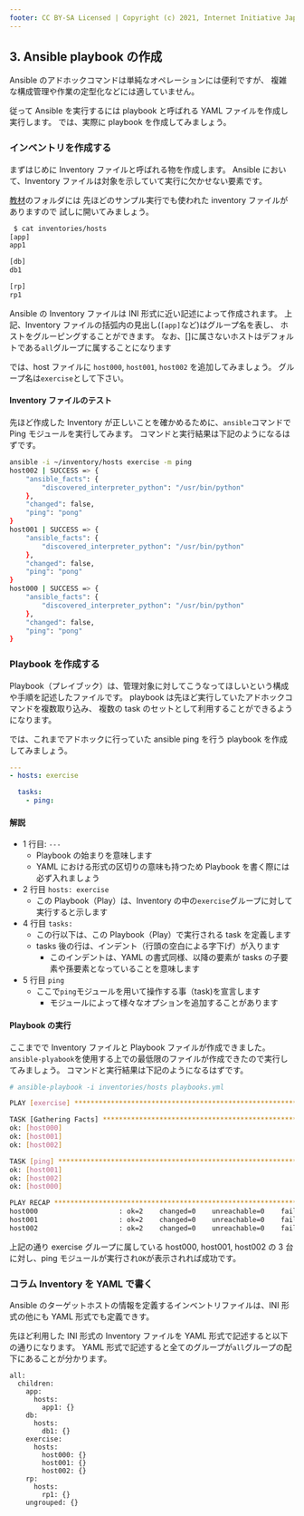 ```yaml
---
footer: CC BY-SA Licensed | Copyright (c) 2021, Internet Initiative Japan Inc.
---
```


## 3. Ansible playbook の作成

Ansible のアドホックコマンドは単純なオペレーションには便利ですが、
複雑な構成管理や作業の定型化などには適していません。

従って Ansible を実行するには playbook と呼ばれる YAML ファイルを作成し実行します。
では、実際に playbook を作成してみましょう。

### インベントリを作成する

まずはじめに Inventory ファイルと呼ばれる物を作成します。
Ansible において、Inventory ファイルは対象を示していて実行に欠かせない要素です。

[教材](https://github.com/iij/ansible-exercise)のフォルダには
先ほどのサンプル実行でも使われた inventory ファイルがありますので
試しに開いてみましょう。

```sh
 $ cat inventories/hosts
[app]
app1

[db]
db1

[rp]
rp1
```

Ansible の Inventory ファイルは INI 形式に近い記述によって作成されます。
上記、Inventory ファイルの括弧内の見出し(`[app]`など)はグループ名を表し、
ホストをグルーピングすることができます。
なお、[]に属さないホストはデフォルトである`all`グループに属することになります

では、host ファイルに `host000`, `host001`, `host002` を追加してみましょう。
グループ名は`exercise`として下さい。

#### Inventory ファイルのテスト

先ほど作成した Inventory が正しいことを確かめるために、`ansible`コマンドで Ping モジュールを実行してみます。 コマンドと実行結果は下記のようになるはずです。

```sh
ansible -i ~/inventory/hosts exercise -m ping
host002 | SUCCESS => {
    "ansible_facts": {
        "discovered_interpreter_python": "/usr/bin/python"
    },
    "changed": false,
    "ping": "pong"
}
host001 | SUCCESS => {
    "ansible_facts": {
        "discovered_interpreter_python": "/usr/bin/python"
    },
    "changed": false,
    "ping": "pong"
}
host000 | SUCCESS => {
    "ansible_facts": {
        "discovered_interpreter_python": "/usr/bin/python"
    },
    "changed": false,
    "ping": "pong"
}
```

### Playbook を作成する

Playbook（プレイブック）は、管理対象に対してこうなってほしいという構成や手順を記述したファイルです。
playbook は先ほど実行していたアドホックコマンドを複数取り込み、
複数の task のセットとして利用することができるようになります。

では、これまでアドホックに行っていた ansible ping を行う playbook を作成してみましょう。

```yml
---
- hosts: exercise

  tasks:
    - ping:
```

#### 解説

- 1 行目: `---`
  - Playbook の始まりを意味します
  - YAML における形式の区切りの意味も持つため Playbook を書く際には必ず入れましょう
- 2 行目 `hosts: exercise`
  - この Playbook（Play）は、Inventory の中の`exercise`グループに対して実行すると示します
- 4 行目 `tasks:`
  - この行以下は、この Playbook（Play）で実行される task を定義します
  - tasks 後の行は、インデント（行頭の空白による字下げ）が入ります
    - このインデントは、YAML の書式同様、以降の要素が tasks の子要素や孫要素となっていることを意味します
- 5 行目 `ping`
  - ここで`ping`モジュールを用いて操作する事（task)を宣言します
    - モジュールによって様々なオプションを追加することがあります

#### Playbook の実行

ここまでで Inventory ファイルと Playbook ファイルが作成できました。
`ansible-plyabook`を使用する上での最低限のファイルが作成できたので実行してみましょう。
コマンドと実行結果は下記のようになるはずです。

```sh
# ansible-playbook -i inventories/hosts playbooks.yml

PLAY [exercise] ****************************************************************************************************************************************************************

TASK [Gathering Facts] *********************************************************************************************************************************************************
ok: [host000]
ok: [host001]
ok: [host002]

TASK [ping] ********************************************************************************************************************************************************************
ok: [host001]
ok: [host002]
ok: [host000]

PLAY RECAP *********************************************************************************************************************************************************************
host000                    : ok=2    changed=0    unreachable=0    failed=0    skipped=0    rescued=0    ignored=0
host001                    : ok=2    changed=0    unreachable=0    failed=0    skipped=0    rescued=0    ignored=0
host002                    : ok=2    changed=0    unreachable=0    failed=0    skipped=0    rescued=0    ignored=0
```

上記の通り exercise グループに属している host000, host001, host002 の 3 台に対し、ping モジュールが実行され`OK`が表示されれば成功です。

### コラム Inventory を YAML で書く

Ansible のターゲットホストの情報を定義するインベントリファイルは、INI 形式の他にも YAML 形式でも定義できす。

先ほど利用した INI 形式の Inventory ファイルを YAML 形式で記述すると以下の通りになります。
YAML 形式で記述すると全てのグループが`all`グループの配下にあることが分かります。

```
all:
  children:
    app:
      hosts:
        app1: {}
    db:
      hosts:
        db1: {}
    exercise:
      hosts:
        host000: {}
        host001: {}
        host002: {}
    rp:
      hosts:
        rp1: {}
    ungrouped: {}
```
